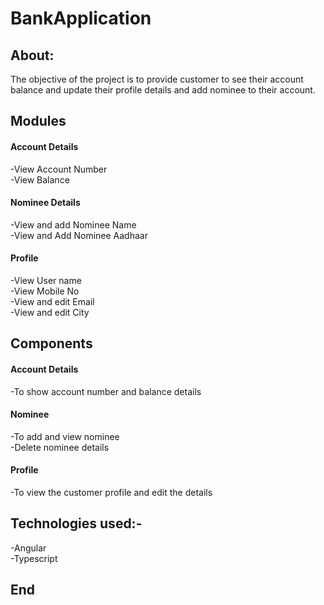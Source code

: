 # BankApplication

## About:
The objective of the project is to provide customer to see their account balance and update their profile details and add nominee to their account.

## Modules
#### Account Details
 -View Account Number<br>
 -View Balance

#### Nominee Details
 -View and add Nominee Name<br>
 -View and Add Nominee Aadhaar

#### Profile
 -View User name<br>
 -View Mobile No<br>
 -View and edit Email<br>
 -View and edit City

## Components
#### Account Details 
 -To show account number and balance details

#### Nominee
 -To add and view nominee<br>
 -Delete nominee details

#### Profile
 -To view the customer profile and edit the details

## Technologies used:-
 -Angular<br>
 -Typescript

## End